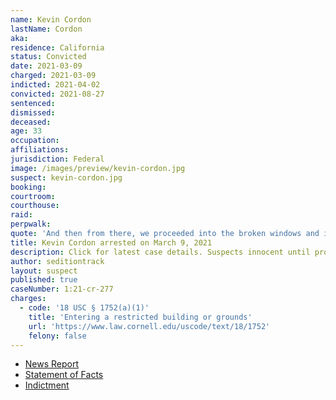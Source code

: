 ```yaml
---
name: Kevin Cordon
lastName: Cordon
aka:
residence: California
status: Convicted
date: 2021-03-09
charged: 2021-03-09
indicted: 2021-04-02
convicted: 2021-08-27
sentenced:
dismissed:
deceased:
age: 33
occupation:
affiliations:
jurisdiction: Federal
image: /images/preview/kevin-cordon.jpg
suspect: kevin-cordon.jpg
booking:
courtroom:
courthouse:
raid:
perpwalk:
quote: 'And then from there, we proceeded into the broken windows and into the Capitol building. We were walking around the hallways, and the Trump supporters were all going nuts.'
title: Kevin Cordon arrested on March 9, 2021
description: Click for latest case details. Suspects innocent until proven guilty.
author: seditiontrack
layout: suspect
published: true
caseNumber: 1:21-cr-277
charges:
  - code: '18 USC § 1752(a)(1)'
    title: 'Entering a restricted building or grounds'
    url: 'https://www.law.cornell.edu/uscode/text/18/1752'
    felony: false
---
```


- [News Report](https://news.yahoo.com/2-brothers-arrested-capitol-insurrection-200102712.html)
- [Statement of Facts](https://www.justice.gov/usao-dc/case-multi-defendant/file/1378576/download)
- [Indictment](https://www.justice.gov/usao-dc/case-multi-defendant/file/1384341/download)
